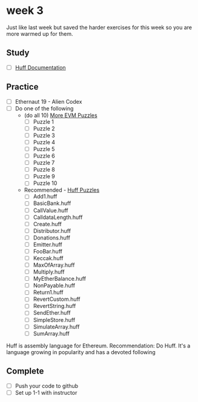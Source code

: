 # week 3

Just like last week but saved the harder exercises for this week so you are more warmed up for them.

## Study

- [ ] [Huff Documentation](https://docs.huff.sh)

## Practice

- [ ] Ethernaut 19 - Alien Codex
- [ ] Do one of the following
  - (do all 10) [More EVM Puzzles](https://github.com/mmsaki/more-evm-puzzles)
    - [ ] Puzzle 1
    - [ ] Puzzle 2
    - [ ] Puzzle 3
    - [ ] Puzzle 4
    - [ ] Puzzle 5
    - [ ] Puzzle 6
    - [ ] Puzzle 7
    - [ ] Puzzle 8
    - [ ] Puzzle 9
    - [ ] Puzzle 10
  - Recommended - [Huff Puzzles](https://github.com/mmsaki/huff-puzzles.git)
    - [ ] Add1.huff
    - [ ] BasicBank.huff
    - [ ] CallValue.huff
    - [ ] CalldataLength.huff
    - [ ] Create.huff
    - [ ] Distributor.huff
    - [ ] Donations.huff
    - [ ] Emitter.huff
    - [ ] FooBar.huff
    - [ ] Keccak.huff
    - [ ] MaxOfArray.huff
    - [ ] Multiply.huff
    - [ ] MyEtherBalance.huff
    - [ ] NonPayable.huff
    - [ ] Return1.huff
    - [ ] RevertCustom.huff
    - [ ] RevertString.huff
    - [ ] SendEther.huff
    - [ ] SimpleStore.huff
    - [ ] SimulateArray.huff
    - [ ] SumArray.huff

Huff is assembly language for Ethereum.
Recommendation: Do Huff.
It's a language growing in popularity and has a devoted following

## Complete

- [ ] Push your code to github
- [ ] Set up 1-1 with instructor
